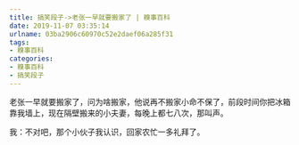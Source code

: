 ```yaml
---
title: 搞笑段子->老张一早就要搬家了 | 糗事百科
date: 2019-11-07 03:35:14
urlname: 03ba2906c60970c52e2daef06a285f31
tags: 
- 糗事百科
categories:
- 糗事百科
- 搞笑段子
---
```

老张一早就要搬家了，问为啥搬家，他说再不搬家小命不保了，前段时间你把冰箱靠我墙上，现在隔壁搬来的小夫妻，每晚上都七八次，那叫声。

我：不对吧，那个小伙子我认识，回家农忙一多礼拜了。


